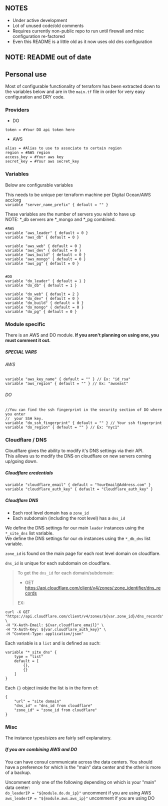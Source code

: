 ## NOTES
* Under active development
* Lot of unused code/old comments
* Requires currently non-public repo to run until firewall and misc configuration re-factored
* Even this README is a little old as it now uses old dns configuration

## NOTE: README out of date

## Personal use

Most of configurable functionality of terraform has been extracted down to the variables below and are in the `main.tf` file in order for very easy configuration and DRY code.

### Providers
- DO
```
token = #Your DO api token here
```


- AWS
```
alias = #Alias to use to associate to certain region
region = #AWS region
access_key = #Your aws key
secret_key = #Your aws secret_key
```

### Variables
Below are configurable variables

This needs to be unique per terraform machine per Digital Ocean/AWS acc/org   
`variable "server_name_prefix" { default = "" }`

These variables are the number of servers you wish to have up  
NOTE: \*\_db servers are \*\_mongo and \*\_pg combined.
```
#AWS
variable "aws_leader" { default = 0 }
variable "aws_db" { default = 0 }

variable "aws_web" { default = 0 }
variable "aws_dev" { default = 0 }
variable "aws_build" { default = 0 }
variable "aws_mongo" { default = 0 }
variable "aws_pg" { default = 0 }


#DO
variable "do_leader" { default = 1 }
variable "do_db" { default = 1 }

variable "do_web" { default = 2 }
variable "do_dev" { default = 0 }
variable "do_build" { default = 0 }
variable "do_mongo" { default = 0 }
variable "do_pg" { default = 0 }
```


### Module specific
There is an AWS and DO module. **If you aren't planning on using one, you must comment it out.**

##### SPECIAL VARS
###### AWS
```
variable "aws_key_name" { default = "" } // Ex: "id_rsa"
variable "aws_region" { default = "" } // Ex: "awseast"
```

###### DO
```
//You can find the ssh fingerprint in the security section of DO where you enter
//  your SSH key.
variable "do_ssh_fingerprint" { default = "" } // Your ssh fingerprint
variable "do_region" { default = "" } // Ex: "nyc1"
```
### Cloudflare / DNS

Cloudflare gives the ability to modify it's DNS settings via their API.  
This allows us to modify the DNS on cloudflare on new servers coming up/going down.

##### Cloudflare credentials
```
variable "cloudflare_email" { default = "YourEmail@Address.com" }
variable "cloudflare_auth_key" { default = "Cloudflare_auth_key" }
```

##### Cloudflare DNS

* Each root level domain has a `zone_id`  
* Each subdomain (including the root level) has a `dns_id`  

We define the DNS settings for our main `leader` instances using the `*_site_dns` list variable.  
We define the DNS settings for our `db` instances using the `*_db_dns` list variable.  

`zone_id` is found on the main page for each root level domain on cloudflare.  

`dns_id` is unique for each subdomain on cloudflare.

>To get the `dns_id` for each domain/subdomain:  
>- GET https://api.cloudflare.com/client/v4/zones/:zone_identifier/dns_records  
>
>EX:  
```
curl -X GET "https://api.cloudflare.com/client/v4/zones/${var.zone_id}/dns_records" \
-H "X-Auth-Email: ${var.cloudflare_email}" \
-H "X-Auth-Key: ${var.cloudflare_auth_key}" \
-H "Content-Type: application/json"
```
>    

Each variable is a `list` and is defined as such:

```
variable "*_site_dns" {
    type = "list"
    default = [
        {},
        {}
    ]
}
```

Each `{}` object inside the list is in the form of:
```
{
    "url" = "site domain"
    "dns_id" = "dns_id from cloudflare"
    "zone_id" = "zone_id from cloudflare"
}
```



### Misc
The instance types/sizes are fairly self explanatory.  

##### If you are combining AWS and DO  

You can have consul communicate across the data centers.
You should have a preference for which is the "main" data center and the other is more of a backup.

Uncomment only one of the following depending on which is your "main" data center:  
`do_leaderIP = "${module.do.do_ip}"` uncomment if you are using AWS  
`aws_leaderIP = "${module.aws.aws_ip}"` uncomment if you are using DO  
